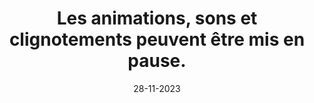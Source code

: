 ---
N: '121'
Rubrique: Images et médias
title: Les animations, sons et clignotements peuvent être mis en pause.
detail: Les animations, sons et clignotements peuvent être mis en pause.
categories: [" Images et médias"]
agrege: O4121-E032
opquast: '4121'
indiceebook: '32'
description: "Règle n° 032"
weight:  032
actif: '1'
layout: data
date: 28-11-2023
---
